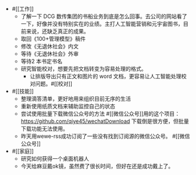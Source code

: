 - #[[工作]]
    - 了解一下 DCG 数传集团的书船业务到底是怎么回事。去公司的网站看了一下，好像并没有特别实在的业绩。主打人工智能营销和元宇宙图书，目前来说，还缺乏真正的成果。
    - 取回《100+管理模型》稿件
    - 修改《无退休社会》内文
    - 等待《无退休社会》外审
    - 等待2 本书定书名
    - 研究智能校对，想要先把文档转变为容易处理的格式。
        - 让排版导出只有正文和图片的 word 文档，更容易让人工智能处理校对问题。#[[校对]]
- #[[技能]]
    - 整理滴答清单，更好地用来组织目前无序的生活
    - 重新使用纸质文档来辅助监控自己的状态
    - 尝试使用批量下载微信公众号的方法 #[[微信公众号]]用的这个项目：https://github.com/qiye45/wechatDownload  下载倒是很方便，但批量下载功能无法使用。
    - 昨天用wewe-rss成功订阅了一些没有找到订阅源的微信公众号。 #[[微信公众号]]
- #[[家庭]]
    - 研究如何获得一个桌面机器人
    - 今天给麻豆戴ok镜，虽然费了很长时间，但好在还是成功戴上了。
